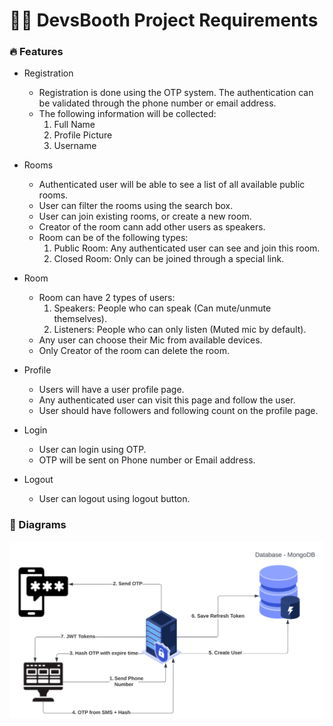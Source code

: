 # 👨‍💻 DevsBooth Project Requirements

### 🔥 Features

* Registration
  * Registration is done using the OTP system. The authentication can be validated through the phone number or email address.
  * The following information will be collected:
    1. Full Name
    2. Profile Picture
    3. Username
    
* Rooms
  * Authenticated user will be able to see a list of all available public rooms.
  * User can filter the rooms using the search box.
  * User can join existing rooms, or create a new room.
  * Creator of the room cann add other users as speakers.
  * Room can be of the following types:
    1. Public Room: Any authenticated user can see and join this room.
    2. Closed Room: Only can be joined through a special link.
    
* Room
  * Room can have 2 types of users:
    1. Speakers: People who can speak (Can mute/unmute themselves).
    2. Listeners: People who can only listen (Muted mic by default).
  * Any user can choose their Mic from available devices.
  * Only Creator of the room can delete the room.
  
* Profile
  * Users will have a user profile page.
  * Any authenticated user can visit this page and follow the user.
  * User should have followers and following count on the profile page.

* Login
  * User can login using OTP.
  * OTP will be sent on Phone number or Email address.
  
* Logout
  * User can logout using logout button.

### 🧷 Diagrams

![Backend Diagram](./backend-diagram.svg)
